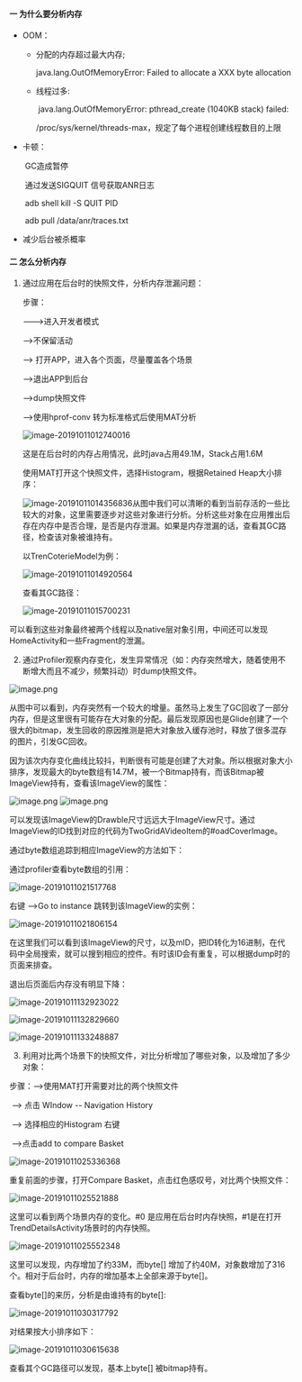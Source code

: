 #### 一 为什么要分析内存

- OOM：　

  - 分配的内存超过最大内存; 

      java.lang.OutOfMemoryError: Failed to allocate a XXX byte allocation

  - 线程过多: 

    ​	java.lang.OutOfMemoryError: pthread_create (1040KB stack) failed:

    ​	/proc/sys/kernel/threads-max，规定了每个进程创建线程数目的上限

- 卡顿：

  ​	GC造成暂停

  ​	通过发送SIGQUIT 信号获取ANR日志

  ​			adb shell kill -S QUIT PID

  ​			adb pull /data/anr/traces.txt

- 减少后台被杀概率

#### 二 怎么分析内存

1. 通过应用在后台时的快照文件，分析内存泄漏问题：

   步骤：

   --->进入开发者模式 

   -->不保留活动 

   --> 打开APP，进入各个页面，尽量覆盖各个场景 

   -->退出APP到后台 

   -->dump快照文件 

   -->使用hprof-conv 转为标准格式后使用MAT分析

   ![image-20191011012740016](/Users/longteng/Documents/note/image/image-20191011012740016.png)

   这是在后台时的内存占用情况，此时java占用49.1M，Stack占用1.6M

   使用MAT打开这个快照文件，选择Histogram，根据Retained Heap大小排序：

   ![image-20191011014356836](/Users/longteng/Documents/note/image-20191011014356836.png)从图中我们可以清晰的看到当前存活的一些比较大的对象，这里需要逐步对这些对象进行分析。分析这些对象在应用推出后存在内存中是否合理，是否是内存泄漏。如果是内存泄漏的话，查看其GC路径，检查该对象被谁持有。

   以TrenCoterieModel为例：

   ![image-20191011014920564](/Users/longteng/Documents/note/image/image-20191011014920564.png)

   查看其GC路径：

   ![image-20191011015700231](/Users/longteng/Documents/note/image/image-20191011015700231.png)

可以看到这些对象最终被两个线程以及native层对象引用，中间还可以发现HomeActivity和一些Fragment的泄漏。



2. 通过Profiler观察内存变化，发生异常情况（如：内存突然增大，随着使用不断增大而且不减少，频繁抖动）时dump快照文件。

![image.png](/Users/longteng/Documents/note/image/resize,w_1492.png)

从图中可以看到，内存突然有一个较大的增量。虽然马上发生了GC回收了一部分内存，但是这里很有可能存在大对象的分配。最后发现原因也是Glide创建了一个很大的bitmap，发生回收的原因推测是把大对象放入缓存池时，释放了很多混存的图片，引发GC回收。

因为该次内存变化曲线比较抖，判断很有可能是创建了大对象。所以根据对象大小排序，发现最大的byte数组有14.7M，被一个Bitmap持有，而该Bitmap被ImageView持有，查看该ImageView的属性：

![image.png](https://cdn.nlark.com/yuque/0/2019/png/433935/1565615737708-70ae5ccb-d9fc-4a4c-a398-e358290ba30a.png)   ![image.png](https://cdn.nlark.com/yuque/0/2019/png/433935/1565615751996-3cecbe19-5f62-47db-a3d5-94142db02f7f.png)

可以发现该ImageView的Drawble尺寸远远大于ImageView尺寸。通过ImageView的ID找到对应的代码为TwoGridAVideoItem的#oadCoverImage。

通过byte数组追踪到相应ImageView的方法如下：

通过profiler查看byte数组的引用：

![image-20191011021517768](/Users/longteng/Documents/note/image/image-20191011021517768.png)

右键 -->Go to instance 跳转到该ImageView的实例：

![image-20191011021806154](/Users/longteng/Documents/note/image-20191011021806154.png)

在这里我们可以看到该ImageView的尺寸，以及mID，把ID转化为16进制，在代码中全局搜索，就可以搜到相应的控件。有时该ID会有重复，可以根据dump时的页面来排查。



退出后页面后内存没有明显下降：

![image-20191011132923022](/Users/longteng/Documents/note/image-20191011132923022.png)

![image-20191011132829660](/Users/longteng/Documents/note/image-20191011132829660.png)





![image-20191011133248887](/Users/longteng/Documents/note/image-20191011133248887.png)

3. 利用对比两个场景下的快照文件，对比分析增加了哪些对象，以及增加了多少对象：

步骤：-->使用MAT打开需要对比的两个快照文件

​			--> 点击 WIndow -- Navigation History

​			--> 选择相应的Histogram 右键	

​			-->点击add to compare Basket

![image-20191011025336368](/Users/longteng/Documents/note/image-20191011025336368.png)

重复前面的步骤，打开Compare Basket，点击红色感叹号，对比两个快照文件：

![image-20191011025521888](/Users/longteng/Documents/note/image-20191011025521888.png)

这里可以看到两个场景内存的变化。#0 是应用在后台时内存快照，#1是在打开TrendDetailsActivity场景时的内存快照。

![image-20191011025552348](/Users/longteng/Documents/note/image-20191011025552348.png)

这里可以发现，内存增加了约33M，而byte[] 增加了约40M，对象数增加了316个。相对于后台时，内存的增加基本上全部来源于byte[]。

查看byte[]的来历，分析是由谁持有的byte[]:

![image-20191011030317792](/Users/longteng/Documents/note/image-20191011030317792.png)

对结果按大小排序如下：

![image-20191011030615638](/Users/longteng/Documents/note/image-20191011030615638.png)

查看其个GC路径可以发现，基本上byte[] 被bitmap持有。